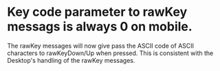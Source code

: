 # Key code parameter to rawKey messags is always 0 on mobile.
The rawKey messages will now give pass the ASCII code of ASCII characters to rawKeyDown/Up when pressed. This is consistent with the Desktop's handling of the rawKey messages.
